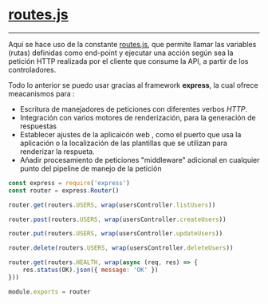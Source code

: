 [routes.js](https://github.com/damillano93/ud-repository-users-ms/blob/develop/docs/routers-routes.md)
===

------

Aquí se hace uso de la constante [routes.js](https://github.com/damillano93/ud-repository-users-ms/blob/develop/docs/constants-routes.md), que permite llamar  las variables (rutas) definidas como end-point y ejecutar una acción según sea la petición HTTP realizada por el cliente que consume la API, a partir de los controladores.

Todo lo anterior se puedo usar gracias al framework **express**, la cual ofrece meacanismos para :
* Escritura de manejadores de peticiones con diferentes verbos *HTTP*.
* Integración con varios motores de renderización, para la generación de respuestas
* Establecer ajustes de la aplicaicón web , como el puerto que usa la aplicación o la localización de las plantillas que se utilizan para renderizar la respueta.
* Añadir procesamiento de peticiones "middleware" adicional  en cualquier punto del pipeline    de manejo de la petición


```js
const express = require('express')
const router = express.Router()

router.get(routers.USERS, wrap(usersController.listUsers))

router.post(routers.USERS, wrap(usersController.createUsers))

router.put(routers.USERS, wrap(usersController.updateUsers))

router.delete(routers.USERS, wrap(usersController.deleteUsers))

router.get(routers.HEALTH, wrap(async (req, res) => {
    res.status(OK).json({ message: 'OK' })
}))

module.exports = router
```

